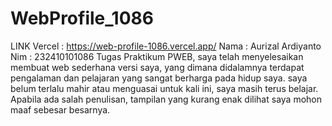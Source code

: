 # WebProfile_1086
LINK Vercel : https://web-profile-1086.vercel.app/
Nama : Aurizal Ardiyanto
Nim  : 232410101086
Tugas Praktikum PWEB, saya telah menyelesaikan membuat web sederhana versi saya, yang dimana didalamnya terdapat pengalaman dan pelajaran yang sangat berharga pada hidup saya.
saya belum terlalu mahir atau menguasai untuk kali ini, saya masih terus belajar. Apabila ada salah penulisan, tampilan yang kurang enak dilihat saya mohon maaf sebesar besarnya.

